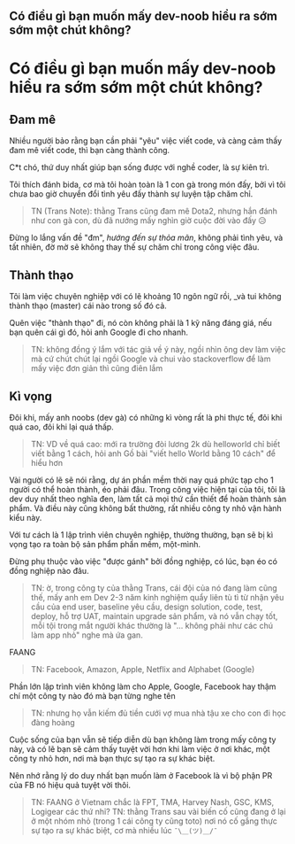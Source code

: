 ## Có điều gì bạn muốn mấy dev-noob hiểu ra sớm sớm một chút không?

# Có điều gì bạn muốn mấy dev-noob hiểu ra sớm sớm một chút không? 

## Đam mê 

Nhiều người bảo rằng bạn cần phải "yêu" việc viết code, và càng cảm thấy đam mê viết code, thì bạn càng thành công. 

C*t chó, thứ duy nhất giúp bạn sống được với nghề coder, là sự kiên trì. 

Tôi thích đánh bida, cơ mà tôi hoàn toàn là 1 con gà trong món đấy, bởi vì tôi chưa bao giờ chuyển đổi tình yêu đấy thành sự luyện tập chăm chỉ. 

> TN (Trans Note): thằng Trans cũng đam mê Dota2, nhưng hắn đánh như con gà con, dù đã nướng mấy nghìn giờ cuộc đời vào đấy 😥

Đừng lo lắng vấn đề "đm", _hướng đến sự thỏa mãn_, không phải tình yêu, và tất nhiên, đờ mờ sẽ không thay thế sự chăm chỉ trong công việc đâu. 

## Thành thạo

Tôi làm việc chuyên nghiệp với có lẽ khoảng 10 ngôn ngữ rồi, _và tui không thành thạo (master) cái nào trong số đó cả. 

Quên việc "thành thạo" đi, nó còn không phải là 1 kỹ năng đáng giá, nếu bạn quên cái gì đó, hỏi anh Google đi cho nhanh. 

> TN: không đồng ý lắm với tác giả về ý này, ngồi nhìn ông dev làm việc mà cứ chút chút lại ngồi Google và chui vào stackoverflow để làm mấy việc đơn giản thì cũng điên lắm 

## Kì vọng 

Đôi khi, mấy anh noobs (dev gà) có những kì vòng rất là phi thực tế, đôi khi quá cao, đôi khi lại quá thấp. 

> TN: VD về quá cao: mới ra trường đòi lương 2k dù helloworld chỉ biết viết bằng 1 cách, hỏi anh Gồ bài "viết hello World bằng 10 cách" để hiểu hơn 

Vài người có lẽ sẽ nói rằng, dự án phần mềm thời nay quá phức tạp cho 1 người có thể hoàn thành, éo phải đâu. Trong công việc hiện tại của tôi, tôi là dev duy nhất theo nghĩa đen, làm tất cả mọi thứ cần thiết để hoàn thành sản phẩm. Và điều này cũng không bất thường, rất nhiều công ty nhỏ vận hành kiểu này. 

Với tư cách là 1 lập trình viên chuyên nghiệp, thường thường, bạn sẽ bị kì vọng tạo ra toàn bộ sản phẩm phần mềm, một-mình.

Đừng phụ thuộc vào việc "được gánh" bởi đồng nghiệp, có lúc, bạn éo có đồng nghiệp nào đâu. 

> TN: ờ, trong công ty của thằng Trans, cái đội của nó đang làm cũng thế, mấy anh em Dev 2-3 năm kinh nghiệm quẩy liên tù tì từ nhận yêu cầu của end user, baseline yêu cầu, design solution, code, test, deploy, hỗ trợ UAT, maintain upgrade sản phẩm, và nó vẫn chạy tốt, mỗi tội trong mắt người khác thường là "... không phải như các chú làm app nhỏ" nghe mà ứa gan. 

FAANG 

> TN: Facebook, Amazon, Apple, Netflix and Alphabet (Google)

Phần lớn lập trình viên không làm cho Apple, Google, Facebook hay thậm chí một công ty nào đó mà bạn từng nghe tên 

> TN: nhưng họ vẫn kiếm đủ tiền cưới vợ mua nhà tậu xe cho con đi học đàng hoàng

Cuộc sống của bạn vẫn sẽ tiếp diễn dù bạn không làm trong mấy công ty này, và có lẽ bạn sẽ cảm thấy tuyệt vời hơn khi làm việc ở nơi khác, một công ty nhỏ hơn, nơi mà bạn thực sự tạo ra sự khác biệt. 

Nên nhớ rằng lý do duy nhất bạn muốn làm ở Facebook là vì bộ phận PR của FB nó hiệu quả tuyệt vời thôi.

> TN: FAANG ở Vietnam chắc là FPT, TMA, Harvey Nash, GSC, KMS, Logigear các thứ nhỉ? 
> TN: thằng Trans sau vài biến cố cũng đang ở lại ở một nhóm nhỏ (trong 1 cái công ty cũng toto) nơi nó cố gắng thực sự tạo ra sự khác biệt, cơ mà nhiều lúc `¯\＿(ツ)＿/¯` 

